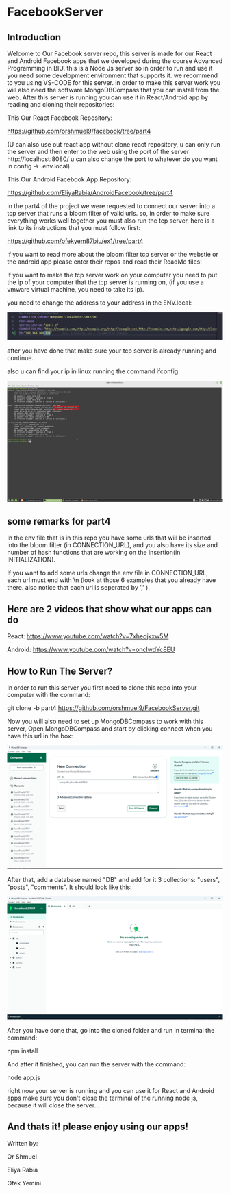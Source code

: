 # FacebookServer

## Introduction

Welcome to Our Facebook server repo, this server is made for our React and Android Facebook apps that we developed during the course
Advanced Programming in BIU. this is a Node Js server so in order to run and use it you need some development environment that supports it. we recommend to you using VS-CODE for this server. in order to make this server work you will also need the software MongoDBCompass that you can install from the web. After this server is running you can use it in React/Android app by reading and cloning their repositories:

This Our React Facebook Repository: 

https://github.com/orshmuel9/facebook/tree/part4

(U can also use out react app without clone react repository, u can only run the server and then enter to the web using the port of the server http://localhost:8080/ u can also change the port to whatever do you want in config -> .env.local)

This Our Android Facebook App Repository: 

https://github.com/EliyaRabia/AndroidFacebook/tree/part4

in the part4 of the project we were requested to connect our server into a tcp server that runs a bloom filter of valid urls.
so, in order to make sure everything works well together you must also run the tcp server,
here is a link to its instructions that you must follow first: 

https://github.com/ofekyem87biu/ex1/tree/part4   

if you want to read more about the bloom filter tcp server or the webstie or the android app please enter their repos and read their ReadMe files!

if you want to make the tcp server work on your computer you need to put the ip of your computer that the tcp server is running on,
(if you use a vmware virtual machine, you need to take its ip).

you need to change the address to your address in the ENV.local: 

![alt text](picsForREADME/ENV.png)

after you have done that make sure your tcp server is already running and continue. 

also u can find your ip in linux running the command ifconfig

![alt text](picsForREADME/iplinux.png)


## some remarks for part4 

In the env file that is in this repo you have some urls that will be inserted into the bloom filter (in CONNECTION_URL), and you also have its size and number of hash functions that are working on the insertion(in INITIALIZATION). 

If you want to add some urls change the env file in CONNECTION_URL, each url must end with \n (look at those 6 examples that you already have there. also notice that each url is seperated by ',' ). 


## Here are 2 videos that show what our apps can do

React: https://www.youtube.com/watch?v=7xheojkxw5M 

Android: https://www.youtube.com/watch?v=onclwdYc8EU

## How to Run The Server? 

In order to run this server you first need to clone this repo into your computer with the command:

git clone -b part4 https://github.com/orshmuel9/FacebookServer.git 

Now you will also need to set up MongoDBCompass to work with this server, 
Open MongoDBCompass and start by clicking connect when you have this url in the box: 

![connectMongo](picsForREADME/1.png)

After that, add a database named "DB" and add for it 3 collections: "users", "posts", "comments". It should look like this: 

![addDB](picsForREADME/2.png)

After you have done that, go into the cloned folder and run in terminal the command: 

npm install 

And after it finished, you can run the server with the command:

node app.js 

right now your server is running and you can use it for React and Android apps 
make sure you don't close the terminal of the running node js, because it will close the server...

## And thats it! please enjoy using our apps!
Written by:

Or Shmuel 

Eliya Rabia 

Ofek Yemini





